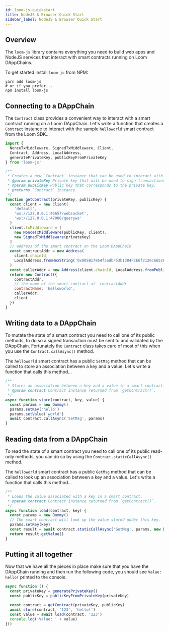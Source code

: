 ```yaml
---
id: loom-js-quickstart
title: NodeJS & Browser Quick Start
sidebar_label: NodeJS & Browser Quick Start
---
```

## Overview

The `loom-js` library contains everything you need to build web apps and NodeJS services that interact with smart contracts running on Loom DAppChains.

To get started install `loom-js` from NPM:

```shell
yarn add loom-js
# or if you prefer...
npm install loom-js
```

## Connecting to a DAppChain

The `Contract` class provides a convenient way to interact with a smart contract running on a Loom DAppChain. Let's write a function that creates a `Contract` instance to interact with the sample `helloworld` smart contract from the Loom SDK...

```js
import {
  NonceTxMiddleware, SignedTxMiddleware, Client,
  Contract, Address, LocalAddress,
  generatePrivateKey, publicKeyFromPrivateKey
} from 'loom-js'

/**
 * Creates a new `Contract` instance that can be used to interact with a smart contract.
 * @param privateKey Private key that will be used to sign transactions sent to the contract.
 * @param publicKey Public key that corresponds to the private key.
 * @returns `Contract` instance.
 */
function getContract(privateKey, publicKey) {
  const client = new Client(
    'default',
    'ws://127.0.0.1:46657/websocket',
    'ws://127.0.0.1:47000/queryws'
  )
  client.txMiddleware = [
    new NonceTxMiddleware(publicKey, client),
    new SignedTxMiddleware(privateKey)
  ]
  // address of the smart contract on the Loom DAppChain
  const contractAddr = new Address(
    client.chainId,
    LocalAddress.fromHexString('0x005B17864f3adbF53b1384F2E6f2120c6652F779')
  )
  const callerAddr = new Address(client.chainId, LocalAddress.fromPublicKey(pubKey))
  return new Contract({
    contractAddr,
    // the name of the smart contract at `contractAddr`
    contractName: 'helloworld',
    callerAddr,
    client
  })
}
```

## Writing data to a DAppChain

To mutate the state of a smart contract you need to call one of its public methods, to do so a signed transaction must be sent to and validated by the DAppChain. Fortunately the `Contract` class takes care of most of this when you use the `Contract.callAsync()` method.

The `helloworld` smart contract has a public `SetMsg` method that can be called to store an association between a key and a value. Let's write a function that calls this method...

```js
/**
 * Stores an association between a key and a value in a smart contract.
 * @param contract Contract instance returned from `getContract()`.
 */
async function store(contract, key, value) {
  const params = new Dummy()
  params.setKey('hello')
  params.setValue('world')
  await contract.callAsync('SetMsg', params)
}

```

## Reading data from a DAppChain

To read the state of a smart contract you need to call one of its public read-only methods, you can do so by using the `Contract.staticCallAsync()` method.

The `helloworld` smart contract has a public `GetMsg` method that can be called to look up an association between a key and a value. Let's write a function that calls this method...

```js
/**
 * Loads the value associated with a key in a smart contract.
 * @param contract Contract instance returned from `getContract()`.
 */
async function load(contract, key) {
  const params = new Dummy()
  // The smart contract will look up the value stored under this key.
  params.setKey(key)
  const result = await contract.staticCallAsync('GetMsg', params, new Dummy())
  return result.getValue()
}
```

## Putting it all together

Now that we have all the pieces in place make sure that you have the DAppChain running and then run the following code, you should see `Value: hello!` printed to the console.

```js
async function () {
  const privateKey = generatePrivateKey()
  const publicKey = publicKeyFromPrivateKey(privateKey)

  const contract = getContract(privateKey, publicKey)
  await store(contract, '123', 'hello!')
  const value = await load(contract, '123')
  console.log('Value: ' + value)
}()
```